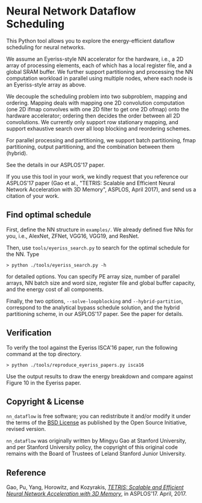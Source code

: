 Neural Network Dataflow Scheduling
==================================

This Python tool allows you to explore the energy-efficient dataflow scheduling
for neural networks.

We assume an Eyeriss-style NN accelerator for the hardware, i.e., a 2D array of
processing elements, each of which has a local register file, and a global SRAM
buffer. We further support partitioning and processing the NN computation
workload in parallel using multiple nodes, where each node is an Eyeriss-style
array as above.

We decouple the scheduling problem into two subproblem, mapping and ordering.
Mapping deals with mapping one 2D convolution computation (one 2D ifmap
convolves with one 2D filter to get one 2D ofmap) onto the hardware
accelerator; ordering then decides the order between all 2D convolutions. We
currently only support row stationary mapping, and support exhaustive search
over all loop blocking and reordering schemes.

For parallel processing and partitioning, we support batch partitioning, fmap
partitioning, output partitioning, and the combination between them (hybrid).

See the details in our ASPLOS'17 paper.

If you use this tool in your work, we kindly request that you reference our
ASPLOS'17 paper (Gao et al., "TETRIS: Scalable and Efficient Neural Network
Acceleration with 3D Memory", ASPLOS, April 2017), and send us a citation of
your work.


Find optimal schedule
-----------------------
First, define the NN structure in `examples/`. We already defined five NNs for
you, i.e., AlexNet, ZFNet, VGG16, VGG19, and ResNet.

Then, use `tools/eyeriss_search.py` to search for the optimal schedule for the
NN. Type
```
> python ./tools/eyeriss_search.py -h
```
for detailed options. You can specify PE array size, number of parallel arrays,
NN batch size and word size, register file and global buffer capacity, and the
energy cost of all components.

Finally, the two options, `--solve-loopblocking` and `--hybrid-partition`,
correspond to the analytical bypass schedule solution, and the hybrid
partitioning scheme, in our ASPLOS'17 paper. See the paper for details.


Verification
------------
To verify the tool against the Eyeriss ISCA'16 paper, run the following command
at the top directory.
```
> python ./tools/reproduce_eyeriss_papers.py isca16
```
Use the output results to draw the energy breakdown and compare against Figure
10 in the Eyeriss paper.


Copyright & License
-------------------
`nn_dataflow` is free software; you can redistribute it and/or modify it under
the terms of the [BSD License](LICENSE) as published by the Open Source
Initiative, revised version.

`nn_dataflow` was originally written by Mingyu Gao at Stanford University, and
per Stanford University policy, the copyright of this original code remains
with the Board of Trustees of Leland Stanford Junior University.


Reference
---------
Gao, Pu, Yang, Horowitz, and Kozyrakis, *[TETRIS: Scalable and Efficient Neural
Network Acceleration with 3D
Memory](//dl.acm.org/citation.cfm?id=3037697.3037702)*, in ASPLOS'17. April,
2017.

